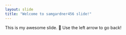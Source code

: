 ```yaml
---
layout: slide
title: "Welcome to samgardner456 slide!"
---
```

This is my awesome slide. :tada:
Use the left arrow to go back!
